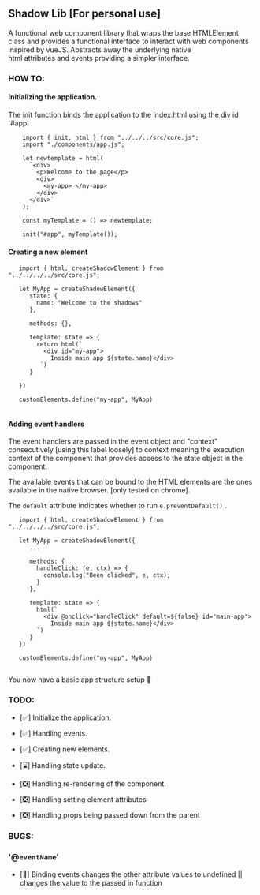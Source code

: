 ## Shadow Lib [For personal use]
A functional web component library that wraps the base HTMLElement class and provides a functional
interface to interact with web components inspired by vueJS. Abstracts away the underlying native  
html attributes and events providing a simpler interface.

### HOW TO:

#### Initializing the application.

The init function binds the application to the index.html using the div id '#app' 

``` 
    import { init, html } from "../../../src/core.js"; 
    import "./components/app.js";

    let newtemplate = html(
      `<div>
        <p>Welcome to the page</p>
        <div>
          <my-app> </my-app>
        </div>
      </div>`
    );

    const myTemplate = () => newtemplate;

    init("#app", myTemplate());
```

#### Creating a new element
``` 
   import { html, createShadowElement } from "../../../../src/core.js";
   
   let MyApp = createShadowElement({
      state: {
        name: "Welcome to the shadows"
      },
      
      methods: {},
      
      template: state => {
        return html(`
          <div id="my-app">
            Inside main app ${state.name}</div>
         `)
      }
      
   })
   
   customElements.define("my-app", MyApp)
  
```
#### Adding event handlers 
The event handlers are passed in the event object and "context" consecutively [using this label loosely] to 
context meaning the execution context of the component that provides access to the state 
object in the component.  

The available events that can be bound to the HTML elements are the ones available in the native browser.
[only tested on chrome].


The `default` attribute indicates whether to run ``` e.preventDefault() ``` . 

```
   import { html, createShadowElement } from "../../../../src/core.js";
   
   let MyApp = createShadowElement({
      ...
      
      methods: {
        handleClick: (e, ctx) => {
          console.log("Been clicked", e, ctx);
        }
      },
      
      template: state => {
        html(`
          <div @onclick="handleClick" default=${false} id="main-app">
            Inside main app ${state.name}</div>
        `)
      }
   })
   
   customElements.define("my-app", MyApp)
  
```

You now have a basic app structure setup :tada:

### TODO: 

- [:white_check_mark:] Initialize the application.

- [:white_check_mark:] Handling events.

- [:white_check_mark:] Creating new elements.

- [:hourglass:] Handling state update.

- [:negative_squared_cross_mark:] Handling re-rendering of the component.

- [:negative_squared_cross_mark:] Handling setting element attributes

- [:negative_squared_cross_mark:] Handling props being passed down from the parent


### BUGS:

### '@`eventName`'

- [:bug:] Binding events changes the other attribute values to undefined || changes the value to the passed in function

